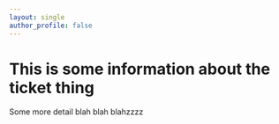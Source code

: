 ```yaml
---
layout: single
author_profile: false
---
```


# This is some information about the ticket thing

Some more detail blah blah blahzzzz


